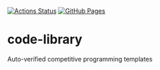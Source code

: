 [![Actions Status](https://github.com/xinyu-zheng/code-library/workflows/verify/badge.svg)](https://github.com/xinyu-zheng/code-library/actions)
[![GitHub Pages](https://img.shields.io/static/v1?label=GitHub+Pages&message=+&color=brightgreen&logo=github)](https://xinyu-zheng.github.io/code-library/)

# code-library

Auto-verified competitive programming templates
